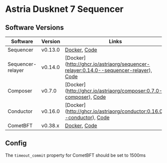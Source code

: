 # Astria Dusknet 7 Sequencer

## Software Versions

|  Software  | Version | Links |
|------------|---------|-------|
| Sequencer  | v0.13.0  | [Docker](http://ghcr.io/astriaorg/sequencer:0.13.0--sequencer), [Code](https://github.com/astriaorg/astria/tree/sequencer-v0.13.0/crates/astria-sequencer) |
| Sequencer-relayer | v0.14.0 | [Docker] (http://ghcr.io/astriaorg/sequencer-relayer:0.14.0--sequencer-relayer), [Code](https://github.com/astriaorg/astria/tree/sequencer-relayer-v0.14.0/crates/astria-sequencer-relayer) |
| Composer | v0.7.0 | [Docker] (http://ghcr.io/astriaorg/composer:0.7.0--composer), [Code](https://github.com/astriaorg/astria/tree/composer-v0.7.0/crates/astria-composer) |
| Conductor | v0.16.0 | [Docker] (http://ghcr.io/astriaorg/conductor:0.16.0--conductor), [Code](https://github.com/astriaorg/astria/tree/conductor-v0.16.0/crates/astria-conductor) |
| CometBFT   | v0.38.x | [Docker](http://docker.io/cometbft/cometbft:v0.38.x), [Code](https://github.com/cometbft/cometbft/tree/v0.38.x) |


## Config

The `timeout_commit` property for CometBFT should be set to 1500ms
